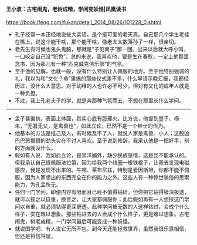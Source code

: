 #### 王小波：古宅闹鬼，老树成精，学问变妖怪|凤凰读书
https://book.ifeng.com/fukan/detail_2014_08/26/101228_0.shtml
- 孔子经常一本正经地说些大实话，是个挺可爱的老天真。自己那几个学生老挂在嘴上，说这个能干啥，那个能干啥，像老太太数落孙子一样，很亲切。
- 老先生有时候也鬼头鬼脑，那就是“子见南子”那一回。出来以后就大呼小叫，一口咬定自己没“犯色”。总的来说，我喜欢他，要是生在春秋，一定上他那里念书，因为那儿有一种“匹克威克俱乐部”的气氛。
- 至于他的见解，也就一般，没有什么特别让人佩服的地方。至于他特别强调的礼，我以为和“文化？命”里搞的那些仪式差不多，什么早请示晚汇报，我都经历过，没什么大意思。对于幼稚的人也许必不可少，但对有文化的成年人就是一种负担。
- 不过，我上孔老夫子的学，就是奔那种气氛而去，不想在那里长什么学问。
---
- 孟子甚偏执，表面上体面，其实心底有股邪火。比方说，他提到墨子、杨朱，“无君无父，是禽兽也”，如此立论，已然不是一个绅士的作为。
- 他基本的方法是推己及人，有时候及不了人，就说人家是禽兽、小人；这股凶巴巴恶狠狠的劲头实在不讨人喜欢。至于说到修辞，我承认他是一把好手，别的方面就没什么。
- 假如有人说，我如此立论，是崇洋媚外，缺少民族感情，这是我不能承认的。但我承认自己很佩服法拉第，因为给我两个线圈一根铁棍子，让我去发现电磁感应，我是发现不出来的。牛顿、莱布尼兹，特别是爱因斯坦，你都不能不佩服，因为人家想出的东西完全在你的能力之外。这些人有一种惊世骇俗的思索能力，为孔孟所无。
- 任何一门学问，即便内容有限而且已经不值得钻研，但你把它钻得极深极透，就可以挟之以自重，换言之，让大家都佩服你；此后假如再有一人想挟这门学问以自重，就必须钻得更深更透。此种学问被无数的人这样钻过，会成个什么样子，实在难以想象。那些钻进去的人会成个什么样子，更是难以想象。古宅闹鬼，树老成精，一门学问最后可能变成一种妖怪。
- 就说国学吧，有人说它无所不包，到今天还能拯救世界，虽然我很乐意相信，但还是将信将疑。
